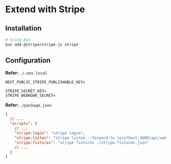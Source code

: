 # Extend with Stripe

<!--
https://github.com/CezarRoberto/payment-amqp-api
https://github.com/aliimam-in/aliimam/blob/main/apps/web/src/lib/stripe.ts

https://vercel.com/templates/next.js/subscription-starter

https://github.com/webprodigies/fuzzie-production/blob/main/src/app/api/payment/route.ts

https://github.com/vercel/nextjs-subscription-payments
-->

## Installation

```sh
# Using Bun
bun add @stripe/stripe-js stripe
```

## Configuration

**Refer:** `./.env.local`

```env
NEXT_PUBLIC_STRIPE_PUBLISHABLE_KEY=

STRIPE_SECRET_KEY=
STRIPE_WEBHOOK_SECRET=
```

**Refer:** `./package.json`

```json
{
  // ...
  "scripts": {
    // ...
    "stripe:login": "stripe login",
    "stripe:listen": "stripe listen --forward-to localhost:3000/api/webhooks",
    "stripe:fixtures": "stripe fixtures ./stripe-fixtures.json"
    // ...
  }
}
```
